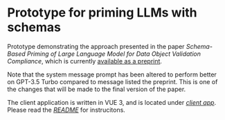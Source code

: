 # Prototype for priming LLMs with schemas

Prototype demonstrating the approach presented in the paper *Schema-Based Priming of Large Language Model for Data Object Validation
Compliance*, which is currently [available as a preprint](https://).

Note that the system message prompt has been altered to perform better on GPT-3.5 Turbo compared to message listed the preprint. This is one of the changes that will be made to the final version of the paper.

The client application is written in VUE 3, and is located under
*[client app](client-app/)*. Please read the *[README](client-app/README.md)*
for instrucitons.

